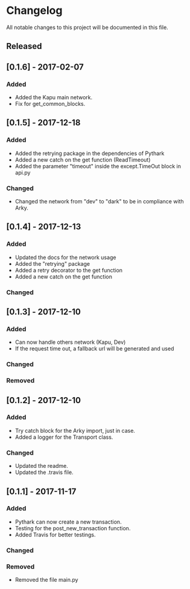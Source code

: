 # Changelog
All notable changes to this project will be documented in this file.

## Released

## [0.1.6] - 2017-02-07
### Added
- Added the Kapu main network.
- Fix for get_common_blocks.


## [0.1.5] - 2017-12-18
### Added
- Added the retrying package in the dependencies of Pythark
- Added a new catch on the get function (ReadTimeout)
- Added the parameter "timeout" inside the except.TimeOut block in api.py

### Changed
- Changed the network from "dev" to "dark" to be in compliance with Arky.

## [0.1.4] - 2017-12-13
### Added
- Updated the docs for the network usage
- Added the "retrying" package
- Added a retry decorator to the get function
- Added a new catch on the get function
### Changed



## [0.1.3] - 2017-12-10
### Added
- Can now handle others network (Kapu, Dev)
- If the request time out, a fallback url will be generated and used

### Changed

### Removed

## [0.1.2] - 2017-12-10
### Added
- Try catch block for the Arky import, just in case.
- Added a logger for the Transport class.

### Changed
- Updated the readme.
- Updated the .travis file.

## [0.1.1] - 2017-11-17

### Added
- Pythark can now create a new transaction.
- Testing for the post_new_transaction function.
- Added Travis for better testings.

### Changed


### Removed
- Removed the file main.py
